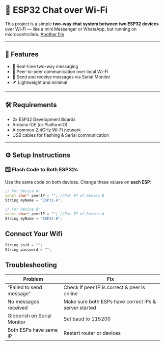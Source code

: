 # 📡 ESP32 Chat over Wi-Fi

This project is a simple **two-way chat system between two ESP32 devices** over Wi-Fi — like a mini Messenger or WhatsApp, but running on microcontrollers. [Another file](https://github.com/hamim-24/Arduino/tree/main/ESP-comunication-B)

---

## 🚀 Features

- 🔁 Real-time two-way messaging
- 📡 Peer-to-peer communication over local Wi-Fi
- 💬 Send and receive messages via Serial Monitor
- 🪶 Lightweight and minimal

---

## 🛠 Requirements

- 2x ESP32 Development Boards
- Arduino IDE (or PlatformIO)
- A common 2.4GHz Wi-Fi network
- USB cables for flashing & Serial communication

---

## ⚙️ Setup Instructions

### 1️⃣ Flash Code to Both ESP32s

Use the same code on both devices. Change these values on **each ESP**:

```cpp
// For Device A:
const char* peerIP = ""; //Put IP of Device B
String myName = "ESP32-A";

// For Device B:
const char* peerIP = ""; //Put IP of Device A
String myName = "ESP32-B";

```

## Connect Your Wifi
```cpp
String ssid = "";
String password = "";
```

## Troubleshooting 
|Problem|Fix|
|---------------------------|-----------------------------------------------|
|“Failed to send message”|Check if peer IP is correct & peer is online|
|No messages received|Make sure both ESPs have correct IPs & server started|
|Gibberish on Serial Monitor|Set baud to 115200|
|Both ESPs have same IP|Restart router or devices|


